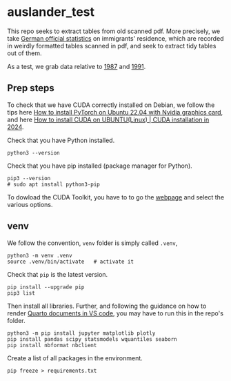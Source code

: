 # auslander_test
This repo seeks to extract tables from old scanned pdf.
More precisely, we take [German official statistics](https://www.statistischebibliothek.de/mir/receive/DESerie_mods_00000018) on immigrants' residence, which are recorded in weirdly formatted tables scanned in pdf, and seek to extract tidy tables out of them. 

As a test, we grab data relative to [1987](https://www.statistischebibliothek.de/mir/receive/DEHeft_mods_00132640) and [1991](https://www.statistischebibliothek.de/mir/receive/DEHeft_mods_00132641). 


## Prep steps
To check that we have CUDA correctly installed on Debian, we follow the tips here [How to install PyTorch on Ubuntu 22.04 with Nvidia graphics card](https://www.youtube.com/watch?v=c0Z_ItwzT5o), and here [How to install CUDA on UBUNTU(Linux) | CUDA installation in 2024](https://www.youtube.com/watch?v=8i3BiWa5AZ4).

Check that you have Python installed.
```
python3 --version
```

Check that you have pip installed (package manager for Python).
```
pip3 --version
# sudo apt install python3-pip
```

To dowload the CUDA Toolkit, you have to to go the [webpage](https://developer.nvidia.com/) and select the various options.



## venv
We follow the convention, `venv` folder is simply called `.venv`,
```
python3 -m venv .venv
source .venv/bin/activate   # activate it 
```

Check that `pip` is the latest version. 
```
pip install --upgrade pip
pip3 list
```

Then install all libraries.
Further, and following the guidance on how to render [Quarto documents in VS code](https://quarto.org/docs/get-started/hello/vscode.html), you may have to run this in the repo's folder.
```
python3 -m pip install jupyter matplotlib plotly
pip install pandas scipy statsmodels wquantiles seaborn
pip install nbformat nbclient
```

Create a list of all packages in the environment.
```
pip freeze > requirements.txt
```

